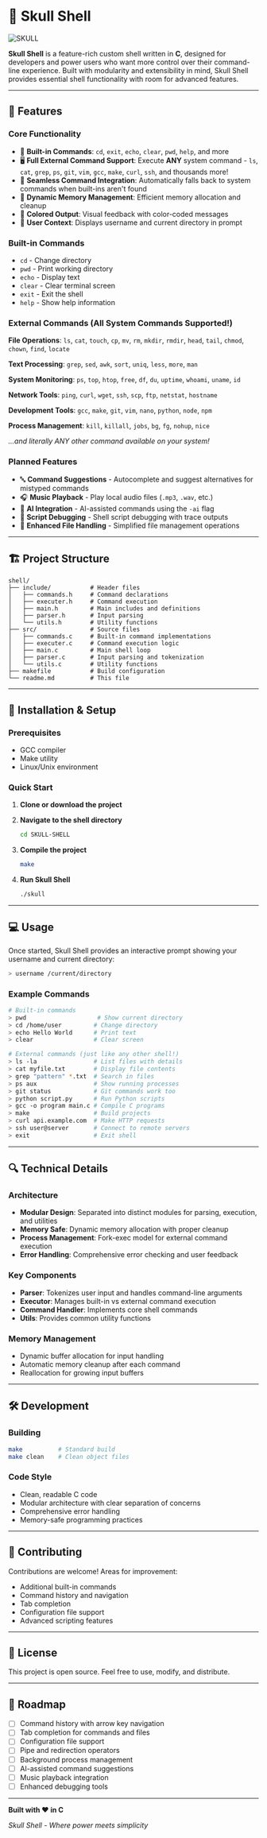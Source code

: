 
# 🦴 Skull Shell

![SKULL](images/shell.png)


**Skull Shell** is a feature-rich custom shell written in **C**, designed for developers and power users who want more control over their command-line experience. Built with modularity and extensibility in mind, Skull Shell provides essential shell functionality with room for advanced features.

---

## 🚀 Features

### Core Functionality
- 🔧 **Built-in Commands**: `cd`, `exit`, `echo`, `clear`, `pwd`, `help`, and more
- 🖥️ **Full External Command Support**: Execute **ANY** system command - `ls`, `cat`, `grep`, `ps`, `git`, `vim`, `gcc`, `make`, `curl`, `ssh`, and thousands more!
- 🔄 **Seamless Command Integration**: Automatically falls back to system commands when built-ins aren't found
- 💾 **Dynamic Memory Management**: Efficient memory allocation and cleanup
- 🎨 **Colored Output**: Visual feedback with color-coded messages
- 👤 **User Context**: Displays username and current directory in prompt

### Built-in Commands
- `cd` - Change directory
- `pwd` - Print working directory
- `echo` - Display text
- `clear` - Clear terminal screen
- `exit` - Exit the shell
- `help` - Show help information

### External Commands (All System Commands Supported!)
**File Operations**: `ls`, `cat`, `touch`, `cp`, `mv`, `rm`, `mkdir`, `rmdir`, `head`, `tail`, `chmod`, `chown`, `find`, `locate`

**Text Processing**: `grep`, `sed`, `awk`, `sort`, `uniq`, `less`, `more`, `man`

**System Monitoring**: `ps`, `top`, `htop`, `free`, `df`, `du`, `uptime`, `whoami`, `uname`, `id`

**Network Tools**: `ping`, `curl`, `wget`, `ssh`, `scp`, `ftp`, `netstat`, `hostname`

**Development Tools**: `gcc`, `make`, `git`, `vim`, `nano`, `python`, `node`, `npm`

**Process Management**: `kill`, `killall`, `jobs`, `bg`, `fg`, `nohup`, `nice`

*...and literally ANY other command available on your system!*

### Planned Features
- 🔤 **Command Suggestions** - Autocomplete and suggest alternatives for mistyped commands
- 🎧 **Music Playback** - Play local audio files (`.mp3`, `.wav`, etc.)
- 🤖 **AI Integration** - AI-assisted commands using the `-ai` flag
- 🐞 **Script Debugging** - Shell script debugging with trace outputs
- 📁 **Enhanced File Handling** - Simplified file management operations

---

## 🏗️ Project Structure

```
shell/
├── include/           # Header files
│   ├── commands.h     # Command declarations
│   ├── executer.h     # Command execution
│   ├── main.h         # Main includes and definitions
│   ├── parser.h       # Input parsing
│   └── utils.h        # Utility functions
├── src/               # Source files
│   ├── commands.c     # Built-in command implementations
│   ├── executer.c     # Command execution logic
│   ├── main.c         # Main shell loop
│   ├── parser.c       # Input parsing and tokenization
│   └── utils.c        # Utility functions
├── makefile           # Build configuration
└── readme.md          # This file
```

---

## 🔧 Installation & Setup

### Prerequisites
- GCC compiler
- Make utility
- Linux/Unix environment

### Quick Start
1. **Clone or download the project**
2. **Navigate to the shell directory**
   ```bash
   cd SKULL-SHELL
   ```

3. **Compile the project**
   ```bash
   make
   ```

4. **Run Skull Shell**
   ```bash
   ./skull
   ```

---

## 💻 Usage

Once started, Skull Shell provides an interactive prompt showing your username and current directory:

```bash
> username /current/directory
```

### Example Commands
```bash
# Built-in commands
> pwd                    # Show current directory
> cd /home/user         # Change directory
> echo Hello World      # Print text
> clear                 # Clear screen

# External commands (just like any other shell!)
> ls -la                # List files with details
> cat myfile.txt        # Display file contents
> grep "pattern" *.txt  # Search in files
> ps aux                # Show running processes
> git status            # Git commands work too
> python script.py      # Run Python scripts
> gcc -o program main.c # Compile C programs
> make                  # Build projects
> curl api.example.com  # Make HTTP requests
> ssh user@server       # Connect to remote servers
> exit                  # Exit shell
```

---

## 🔍 Technical Details

### Architecture
- **Modular Design**: Separated into distinct modules for parsing, execution, and utilities
- **Memory Safe**: Dynamic memory allocation with proper cleanup
- **Process Management**: Fork-exec model for external command execution
- **Error Handling**: Comprehensive error checking and user feedback

### Key Components
- **Parser**: Tokenizes user input and handles command-line arguments
- **Executor**: Manages built-in vs external command execution
- **Command Handler**: Implements core shell commands
- **Utils**: Provides common utility functions

### Memory Management
- Dynamic buffer allocation for input handling
- Automatic memory cleanup after each command
- Reallocation for growing input buffers

---

## 🛠️ Development

### Building
```bash
make          # Standard build
make clean    # Clean object files
```

### Code Style
- Clean, readable C code
- Modular architecture with clear separation of concerns
- Comprehensive error handling
- Memory-safe programming practices

---

## 🤝 Contributing

Contributions are welcome! Areas for improvement:
- Additional built-in commands
- Command history and navigation
- Tab completion
- Configuration file support
- Advanced scripting features

---

## 📝 License

This project is open source. Feel free to use, modify, and distribute.

---

## 🎯 Roadmap

- [ ] Command history with arrow key navigation
- [ ] Tab completion for commands and files
- [ ] Configuration file support
- [ ] Pipe and redirection operators
- [ ] Background process management
- [ ] AI-assisted command suggestions
- [ ] Music playback integration
- [ ] Enhanced debugging tools

---

**Built with ❤️ in C**

*Skull Shell - Where power meets simplicity*
